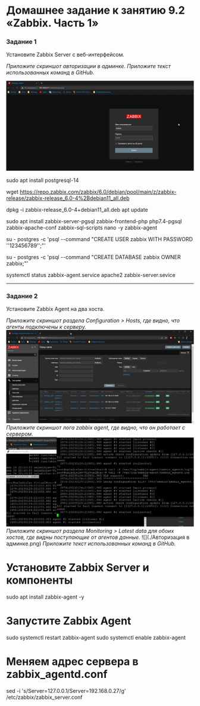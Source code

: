 # Домашнее задание к занятию 9.2 «Zabbix. Часть 1»

### Задание 1 

Установите Zabbix Server с веб-интерфейсом.

*Приложите скриншот авторизации в админке.*
*Приложите текст использованных команд в GitHub.*

![](./auth_admin.png)

sudo apt install postgresql-14

wget https://repo.zabbix.com/zabbix/6.0/debian/pool/main/z/zabbix-release/zabbix-release_6.0-4%2Bdebian11_all.deb

dpkg -i zabbix-release_6.0-4+debian11_all.deb 
apt update 

sudo apt install zabbix-server-pgsql zabbix-frontend-php php7.4-pgsql zabbix-apache-conf zabbix-sql-scripts nano -y zabbix-agent 

su - postgres -c 'psql --command "CREATE USER zabbix WITH PASSWORD '\'123456789\'';"'

su - postgres -c 'psql --command "CREATE DATABASE zabbix OWNER zabbix;"'

systemctl status zabbix-agent.service apache2 zabbix-server.sevice

---

### Задание 2 

Установите Zabbix Agent на два хоста.

*Приложите скриншот раздела Configuration > Hosts, где видно, что агенты подключены к серверу.*
![](./Hosts_active.png)
*Приложите скриншот лога zabbix agent, где видно, что он работает с сервером.*
![](./log_listening.png)
*Приложите скриншот раздела Monitoring > Latest data для обоих хостов, где видны поступающие от агентов данные.*
![](./Авторизация в админке.png)
*Приложите текст использованных команд в GitHub.*
# Установите Zabbix Server и компоненты
sudo apt install zabbix-agent -y
# Запустите Zabbix Agent
sudo systemctl restart zabbix-agent
sudo systemctl enable zabbix-agent
# Меняем адрес сервера в zabbix_agentd.conf
sed -i 's/Server=127.0.0.1/Server=192.168.0.27/g' /etc/zabbix/zabbix_server.conf
